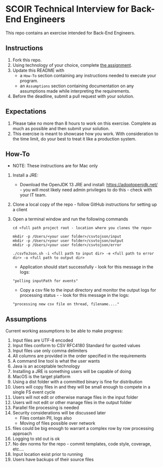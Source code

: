 # SCOIR Technical Interview for Back-End Engineers
This repo contains an exercise intended for Back-End Engineers.

## Instructions
1. Fork this repo.
1. Using technology of your choice, complete [the assignment](./Assignment.md).
1. Update this README with
    * a `How-To` section containing any instructions needed to execute your program.
    * an `Assumptions` section containing documentation on any assumptions made while interpreting the requirements.
1. Before the deadline, submit a pull request with your solution.

## Expectations
1. Please take no more than 8 hours to work on this exercise. Complete as much as possible and then submit your solution.
1. This exercise is meant to showcase how you work. With consideration to the time limit, do your best to treat it like a production system.

## How-To
- NOTE: These instructions are for Mac only 

1. Install a JRE:  
   - Download the OpenJDK 13 JRE and install: https://adoptopenjdk.net/ - you will most likely need admin privileges to do this - check with your IT team.

2. Clone a local copy of the repo - follow GitHub instructions for setting up a client

3. Open a terminal window and run the following commands
    ```
    cd <full path project root - location where you clones the repo> 
    
    mkdir -p /Users/<your user folder>/csvtojson/input
    mkdir -p /Users/<your user folder>/csvtojson/output
    mkdir -p /Users/<your user folder>/csvtojson/error
    
    ./csvToJson.sh -i <full path to input dir> -e <full path to error dir> -o <full path to output dir>
    ```
   
   - Application should start successfully - look for this message in the logs:
   ``` 
   "polling inputPath for events"
   ```
    
   - Copy a csv file to the input directory and monitor the output logs for processing status - - look for this message in the logs:
   ``` 
   "processing new csv file on thread, filename...."
   ```
   
## Assumptions

Current working assumptions to be able to make progress:

1. Input files are UTF-8 encoded
2. Input files conform to CSV RFC4180 Standard for quoted values
3. Input files use only comma delimiters
4. All columns are provided in the order specified in the requirements
5. A command line tool is what the user wants
6. Java is an acceptable technology
7. Installing a JRE is something users will be capable of doing
8. MacOS is the target platform 
9. Using a dist folder with a committed binary is fine for distribution
10. Users will copy files in and they will be small enough to compete in a single FS event cycle
11. Users will not edit or otherwise manage files in the input folder
12. Users will not edit or other manage files in the output folder
13. Parallel file processing is needed
14. Security considerations will be discussed later
     - Files contain PII, logs also
      - Moving of files possible over network
15. files could be big enough to warrant a complex row by row processing approach
16. Logging to std out is ok
17. No dev norms for the repo - commit templates, code style, coverage, etc….
18. Input location exist prior to running
19. Users have backups of their source files



